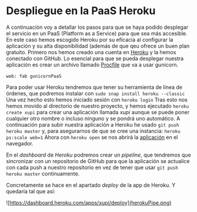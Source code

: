 # Despliegue en la PaaS Heroku

A continuación voy a detallar los pasos para que se haya podido desplegar el servicio en un PaaS (Platform as a Service) para que sea más accesible. En este caso hemos escogido Heroku por su eficacia al configurar la aplicación y su alta disponibilidad (además de que qeu ofrece un buen plan gratuito.
Primero nos hemos creado una cuenta en [Heroku](https://cloud.google.com/) y la hemos conectado con GitHub.
Lo esencial para que se pueda desplegar nuestra aplicación es crear un archivo llamado [Procfile](https://github.com/OMGitsXupi/WikiRandom/blob/master/Procfile) que va a usar gunicorn.
```
web: fab gunicornPaaS
```
Para poder usar Heroku tendremos que tener su herramienta de línea de órdenes, que podremos instalar con `sudo snap install heroku --classic`
Una vez hecho esto hemos iniciado sesión con `heroku login`
Tras esto nos hemos movido al directorio de nuestro proyecto, y hemos ejecutado `heroku create xupi` para crear una aplicación llamada _xupi_ aunque se puede poner cualquier otro nombre o incluso ninguno y se pondrá uno automático. A continuación para subir nuestra aplicación a Heroku he usado `git push heroku master` y, para asegurarnos de que se cree una instancia: `heroku ps:scale web=1`
Ahora con `heroku open` se nos abrirá la [aplicación](https://xupi.herokuapp.com/) en el navegador.

En el _dashboard_ de _Heroku_ podremos crear un _pipeline_, que tendremos que sincronizar con un repositorio de GitHub para que la aplicación se actualice con cada push a nuestro repositorio en vez de tener que usar `git push heroku master` continuamente.

Concretamente se hace en el apartado _deploy_ de la app de Heroku. Y quedaría tal que así:

![https://dashboard.heroku.com/apps/xupi/deploy](herokuPipe.png)
